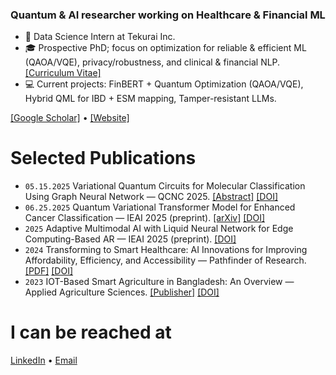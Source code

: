 ###  Quantum & AI researcher working on Healthcare & Financial ML

- :briefcase: Data Science Intern at Tekurai Inc.
- :mortar_board: Prospective PhD; focus on optimization for reliable & efficient ML (QAOA/VQE), privacy/robustness, and clinical & financial NLP. [[Curriculum Vitae]](https://rahatulashakin.github.io/files/Rahatul_Ashakin_CV.pdf)
- :computer: Current projects: FinBERT + Quantum Optimization (QAOA/VQE), Hybrid QML for IBD + ESM mapping, Tamper-resistant LLMs.

[[Google Scholar]](https://scholar.google.com/citations?user=SIS3K3sAAAAJ) • [[Website]](https://rahatulashakin.github.io)

# Selected Publications
- `05.15.2025` Variational Quantum Circuits for Molecular Classification Using Graph Neural Network — QCNC 2025. [[Abstract]](https://ieeexplore.ieee.org/abstract/document/11000219) [[DOI]](https://doi.org/10.1109/QCNC64685.2025.00074)
- `06.25.2025` Quantum Variational Transformer Model for Enhanced Cancer Classification — IEAI 2025 (preprint). [[arXiv]](https://arxiv.org/abs/2506.21641) [[DOI]](https://doi.org/10.48550/arXiv.2506.21641)
- `2025` Adaptive Multimodal AI with Liquid Neural Network for Edge Computing-Based AR — IEAI 2025 (preprint). [[DOI]](https://ebooks.iospress.nl/doi/10.3233/ATDE250512)
- `2024` Transforming to Smart Healthcare: AI Innovations for Improving Affordability, Efficiency, and Accessibility — Pathfinder of Research. [[PDF]](https://pathfinderpub.com/index.php/pathfinder-of-research/article/view/21/14) [[DOI]](https://doi.org/10.69937/pf.por.2.2.21)
- `2023` IOT-Based Smart Agriculture in Bangladesh: An Overview — Applied Agriculture Sciences. [[Publisher]](https://publishing.emanresearch.org/Journal/Abstract/agriculture-119563) [[DOI]](https://doi.org/10.25163/agriculture.119563)

# I can be reached at
[LinkedIn](https://www.linkedin.com/in/rahatul-ashakin/) • [Email](mailto:ashakin.rahatul@gmail.com)
